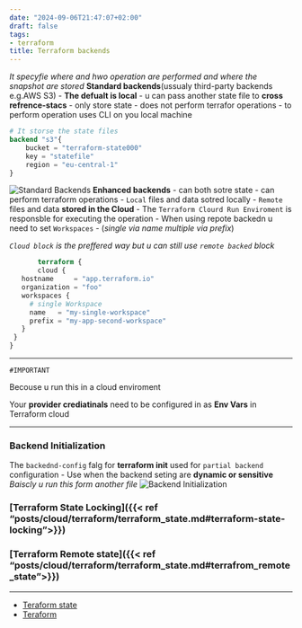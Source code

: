 ```yaml
---
date: "2024-09-06T21:47:07+02:00"
draft: false
tags:
- terraform
title: Terraform backends
---
```


*It specyfie where and hwo operation are performed and where the
snapshot are stored* **Standard backends**(ussualy third-party backends
e.g.AWS S3) - **The defualt is local** - u can pass another state file
to **cross refrence-stacs** - only store state - does not perform
terrafor operations - to perform operation uses CLI on you local machine

``` terraform
# It storse the state files
backend "s3"{
    bucket = "terraform-state000"
    key = "statefile"
    region = "eu-central-1"
}
```

![Standard Backends](/Notes/standard_backeds_options_visual.png)
**Enhanced backends** - can both sotre state - can perform terraform
operations - `Local` files and data sotred locally - `Remote` files and
data **stored in the Cloud** - The `Terraform Clourd Run Enviroment` is
responsble for executing the operation - When using repote backedn u
need to set `Workspaces` - (*single via name multiple via prefix*)

*`Cloud block` is the preffered way but u can still use `remote backed`
block*

``` terraform
       terraform {
       cloud {
   hostname     = "app.terraform.io"
   organization = "foo"
   workspaces {
     # single Workspace
     name   = "my-single-workspace"
     prefix = "my-app-second-workspace"
   }
 }
}
```

------------------------------------------------------------------------

`#IMPORTANT`

Becouse u run this in a cloud enviroment

Your **provider crediatinals** need to be configured in as **Env Vars**
in Terraform cloud

------------------------------------------------------------------------

### Backend Initialization

The `backednd-config` falg for **terraform init** used for
`partial backend` configuration - Use when the backend seting are
**dynamic or sensitive** *Baiscly u run this form another file*
![Backend Initialization](/Notes/backend_initialization_visual.png)

### \[Terraform State Locking\]({{\< ref “posts/cloud/terraform/terraform_state.md#terraform-state-locking”\>}})

### \[Terraform Remote state\]({{\< ref “posts/cloud/terraform/terraform_state.md#terrafrom_remote_state”\>}})

------------------------------------------------------------------------

-   [Teraform state](/Notes/posts/cloud/terraform/terraform_state)
-   [Teraform](/Notes/posts/cloud/terraform/terraform)
